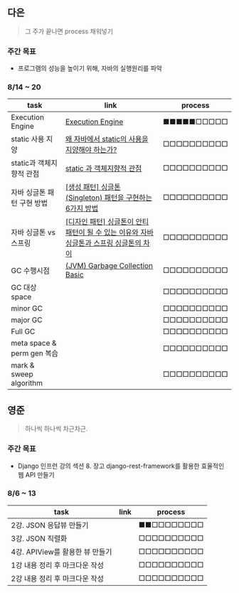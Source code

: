 ## 다은
> 그 주가 끝나면 process 채워넣기

### 주간 목표
- 프로그램의 성능을 높이기 위해, 자바의 실행원리를 파악
  

### 8/14 ~ 20
 | task                         | link    | process    |
| ---------------------------- | --- | ---------- |
| Execution Engine | [Execution Engine](https://github.com/uneap/tech-note/blob/master/Java/JVM/ExecutionEngine.md)|■■■■■□□□□□ |
| static 사용 지양 | [왜 자바에서 static의 사용을 지양해야 하는가?](https://unabated.tistory.com/1041) | □□□□□□□□□□ |
| static과 객체지향적 관점 | [static 과 객체지향적 관점](https://velog.io/@yyy96/static)| □□□□□□□□□□ |
| 자바 싱글톤 패턴 구현 방법 | [[생성 패턴] 싱글톤(Singleton) 패턴을 구현하는 6가지 방법](https://readystory.tistory.com/116) | □□□□□□□□□□ |
| 자바 싱글톤 vs 스프링 |[[디자인 패턴] 싱글톤이 안티 패턴이 될 수 있는 이유와 자바 싱글톤과 스프링 싱글톤의 차이](https://mangkyu.tistory.com/153) | □□□□□□□□□□ |
| GC 수행시점 |[(JVM) Garbage Collection Basic](https://perfectacle.github.io/2019/05/07/jvm-gc-basic/) | □□□□□□□□□□ |
| GC 대상 space| | □□□□□□□□□□ |
| minor GC | | □□□□□□□□□□ |
| major GC | | □□□□□□□□□□ |
| Full GC | | □□□□□□□□□□ |
| meta space & perm gen 복습 | | □□□□□□□□□□ |
| mark & sweep algorithm | | □□□□□□□□□□ |

## 영준
> 하나씩 하나씩 차근차근.

### 주간 목표
- Django 인프런 강의 섹션 8. 장고 django-rest-framework를 활용한 효율적인 웹 API 만들기

### 8/6 ~ 13
| task                    | link | process    |
| ----------------------- | ---- | ---------- |
| 2강. JSON 응답뷰 만들기         |      | ■■□□□□□□□□ |
| 3강. JSON 직렬화                |      | □□□□□□□□□□ |
| 4강. APIView를 활용한 뷰 만들기  |      | □□□□□□□□□□ |
| 1강 내용 정리 후 마크다운 작성   |      | □□□□□□□□□□ |
| 2강 내용 정리 후 마크다운 작성   |      | □□□□□□□□□□ |
